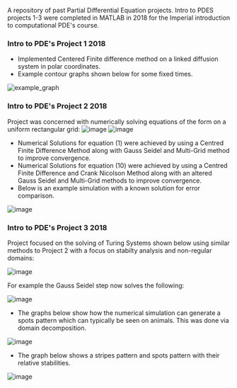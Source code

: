 A repository of past Partial Differential Equation projects. Intro to PDES projects 1-3 were completed in MATLAB in 2018 for the Imperial introduction to computational PDE's course.

### Intro to PDE's Project 1 2018
*  Implemented Centered Finite difference method on a linked diffusion system in polar coordinates.
*  Example contour graphs shown below for some fixed times.

![example_graph](https://user-images.githubusercontent.com/58078485/95724705-94f5ba80-0c6e-11eb-8428-b497f0791ad0.png)

### Intro to PDE's Project 2 2018
Project was  concerned with numerically solving equations of the form on a uniform rectangular grid:
![image](https://user-images.githubusercontent.com/58078485/95731668-b7d89c80-0c77-11eb-9522-632b230ee670.png)
![image](https://user-images.githubusercontent.com/58078485/95730833-b5297780-0c76-11eb-9672-72e0fbbb6525.png)

*  Numerical Solutions for equation (1) were achieved by using a Centred Finite Difference Method along with Gauss Seidel and Multi-Grid method to improve convergence. 
*  Numerical Solutions for equation (10) were achieved by using a Centred Finite Difference and Crank Nicolson Method along with an altered Gauss Seidel and Multi-Grid methods to improve convergence.
*  Below is an example simulation with a known solution for error comparison.

![image](https://user-images.githubusercontent.com/58078485/95731442-71833d80-0c77-11eb-88da-47db4a045187.png)

### Intro to PDE's Project 3 2018
Project focused on the solving of Turing Systems shown below using similar methods to Project 2 with a focus on stabilty analysis and non-regular domains:

![image](https://user-images.githubusercontent.com/58078485/95735471-c07fa180-0c7c-11eb-8c12-818ed77de28f.png)

For example the Gauss Seidel step now solves the following:

![image](https://user-images.githubusercontent.com/58078485/95737121-19503980-0c7f-11eb-8828-b586b1cc9757.png)


* The graphs below show how the numerical simulation can generate a spots pattern which can typically be seen on animals. This was done via domain decomposition. 

![image](https://user-images.githubusercontent.com/58078485/95735141-5a931a00-0c7c-11eb-8092-597a0629c696.png) 

* The graph below shows a stripes pattern and spots pattern with their relative stabilities.

![image](https://user-images.githubusercontent.com/58078485/95736416-20c31300-0c7e-11eb-9000-34ca47935136.png) 


